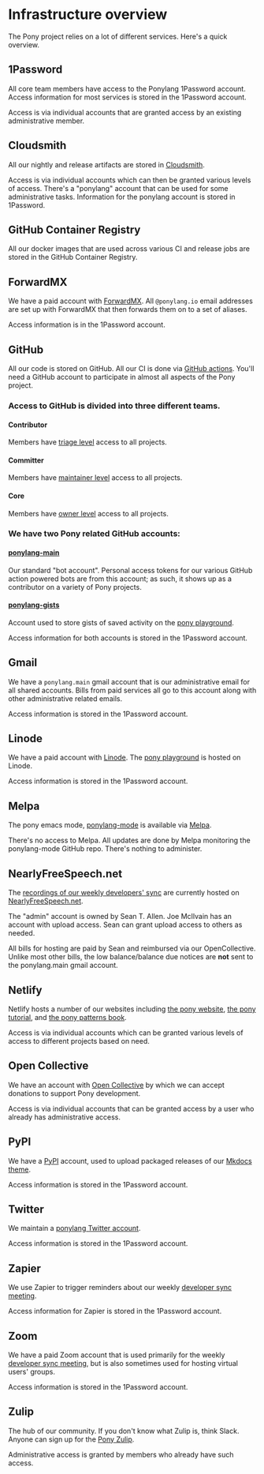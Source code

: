 # Infrastructure overview

The Pony project relies on a lot of different services. Here's a quick overview.

## 1Password

All core team members have access to the Ponylang 1Password account. Access information for most services is stored in the 1Password account.

Access is via individual accounts that are granted access by an existing administrative member.

## Cloudsmith

All our nightly and release artifacts are stored in [Cloudsmith](https://cloudsmith.io/).

Access is via individual accounts which can then be granted various levels of access. There's a "ponylang" account that can be used for some administrative tasks. Information for the ponylang account is stored in 1Password.

## GitHub Container Registry

All our docker images that are used across various CI and release jobs are stored in the GitHub Container Registry.

## ForwardMX

We have a paid account with [ForwardMX](https://forwardmx.io/). All `@ponylang.io` email addresses are set up with ForwardMX that then forwards them on to a set of aliases.

Access information is in the 1Password account.

## GitHub

All our code is stored on GitHub. All our CI is done via [GitHub actions](https://github.com/features/actions). You'll need a GitHub account to participate in almost all aspects of the Pony project.

### Access to GitHub is divided into three different teams.

#### Contributor

Members have [triage level](https://docs.github.com/en/github/setting-up-and-managing-organizations-and-teams/repository-permission-levels-for-an-organization#permission-levels-for-repositories-owned-by-an-organization) access to all projects.

#### Committer

Members have [maintainer level](https://docs.github.com/en/github/setting-up-and-managing-organizations-and-teams/repository-permission-levels-for-an-organization#permission-levels-for-repositories-owned-by-an-organization) access to all projects.

#### Core

Members have [owner level](https://docs.github.com/en/github/setting-up-and-managing-organizations-and-teams/repository-permission-levels-for-an-organization#permission-levels-for-repositories-owned-by-an-organization) access to all projects.

### We have two Pony related GitHub accounts:

#### [ponylang-main](https://github.com/ponylang-main)

Our standard "bot account". Personal access tokens for our various GitHub action powered bots are from this account; as such, it shows up as a contributor on a variety of Pony projects.

#### [ponylang-gists](https://github.com/ponylang-gists)

Account used to store gists of saved activity on the [pony playground](https://playground.ponylang.io).

Access information for both accounts is stored in the 1Password account.

## Gmail

We have a `ponylang.main` gmail account that is our administrative email for all shared accounts. Bills from paid services all go to this account along with other administrative related emails.

Access information is stored in the 1Password account.

## Linode

We have a paid account with [Linode](https://www.linode.com/). The [pony playground](https://playground.ponylang.io) is hosted on Linode.

Access information is stored in the 1Password account.

## Melpa

The pony emacs mode, [ponylang-mode](https://github.com/ponylang/ponylang-mode) is available via [Melpa](https://melpa.org/).

There's no access to Melpa. All updates are done by Melpa monitoring the ponylang-mode GitHub repo. There's nothing to administer.

## NearlyFreeSpeech.net

The [recordings of our weekly developers' sync](https://sync-recordings.ponylang.io/r/) are currently hosted on [NearlyFreeSpeech.net](https://nearlyfreespeech.net/).

The "admin" account is owned by Sean T. Allen. Joe McIlvain has an account with upload access. Sean can grant upload access to others as needed.

All bills for hosting are paid by Sean and reimbursed via our OpenCollective. Unlike most other bills, the low balance/balance due notices are **not** sent to the ponylang.main gmail account.

## Netlify

Netlify hosts a number of our websites including [the pony website](https://ponylang.io), [the pony tutorial](https://tutorial.ponylang.io), and [the pony patterns book](https://patterns.ponylang.org).

Access is via individual accounts which can be granted various levels of access to different projects based on need.

## Open Collective

We have an account with [Open Collective](https://opencollective.com/ponyc) by which we can accept donations to support Pony development.

Access is via individual accounts that can be granted access by a user who already has administrative access.

## PyPI

We have a [PyPI](https://pypi.org) account, used to upload packaged releases of our [Mkdocs theme](https://github.com/ponylang/mkdocs-theme).

Access information is stored in the 1Password account.

## Twitter

We maintain a [ponylang Twitter account](https://twitter.com/ponylang).

Access information is stored in the 1Password account.

## Zapier

We use Zapier to trigger reminders about our weekly [developer sync meeting](sync.md).

Access information for Zapier is stored in the 1Password account.

## Zoom

We have a paid Zoom account that is used primarily for the weekly [developer sync meeting](sync.md), but is also sometimes used for hosting virtual users' groups.

Access information is stored in the 1Password account.

## Zulip

The hub of our community. If you don't know what Zulip is, think Slack. Anyone can sign up for the [Pony Zulip](https://ponylang.zulipchat.com/#).

Administrative access is granted by members who already have such access.
